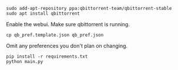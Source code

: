 ```
sudo add-apt-repository ppa:qbittorrent-team/qbittorrent-stable
sudo apt install qbittorrent
```
Enable the webui.
Make sure qbittorrent is running.
```
cp qb_pref.template.json qb_pref.json
```
Omit any preferences you don't plan on changing.
```
pip install -r requirements.txt
python main.py
```
